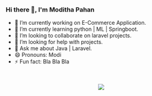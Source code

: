 ### Hi there 👋, I'm Moditha Pahan


<!-- **modithapahan/modithapahan** is a ✨ _special_ ✨ repository because its `README.md` (this file) appears on your GitHub profile.

Here are some ideas to get you started: -->

- 🔭 I’m currently working on E-Commerce Application.
- 🌱 I’m currently learning python | ML | Springboot.
- 👯 I’m looking to collaborate on laravel projects.
- 🤔 I’m looking for help with projects.
- 💬 Ask me about Java | Laravel.
- 😄 Pronouns: Modi
- ⚡ Fun fact: Bla Bla Bla
<br />
<div>
  <p align="center">
    <a href="https://skillicons.dev">
      <img align="center" src="https://skillicons.dev/icons?i=java,py,php,javascript,html,css,nodejs,express,laravel,react,mysql,firebase,mongodb,linux,tensorflow" />
    </a>
  </p>
</div>

